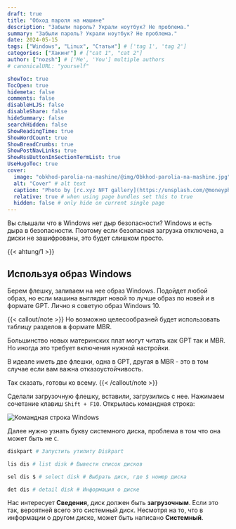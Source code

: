 ```yaml
---
draft: true
title: "Обход пароля на машине"
description: "Забыли пароль? Украли ноутбук? Не проблема."
summary: "Забыли пароль? Украли ноутбук? Не проблема."
date: 2024-05-15
tags: ["Windows", "Linux", "Статьи"] # ['tag 1', 'tag 2']
categories: ["Хакинг"] # ["cat 1", "cat 2"]
author: ["nozsh"] # ['Me', 'You'] multiple authors
# canonicalURL: "yourself"

showToc: true
TocOpen: true
hidemeta: false
comments: false
disableHLJS: false
disableShare: false
hideSummary: false
searchHidden: false
ShowReadingTime: true
ShowWordCount: true
ShowBreadCrumbs: true
ShowPostNavLinks: true
ShowRssButtonInSectionTermList: true
UseHugoToc: true
cover:
  image: "obkhod-parolia-na-mashine/@img/Obkhod-parolia-na-mashine.jpg" # image path/url
  alt: "Cover" # alt text
  caption: "Photo by [rc.xyz NFT gallery](https://unsplash.com/@moneyphotos?nt) / [Unsplash](https://unsplash.com/?nt)" # display caption under cover
  relative: true # when using page bundles set this to true
  hidden: false # only hide on current single page
---
```


Вы слышали что в Windows нет дыр безопасности? Windows и есть дыра в безопасности. Поэтому если безопасная загрузка отключена, а диски не зашифрованы, это будет слишком просто.

{{< ahtung/1 >}}

## Используя образ Windows

Берем флешку, заливаем на нее образ Windows. Подойдет любой образ, но если машина выглядит новой то лучше образ по новей и в формате GPT. Лично я советую образ Windows 10.

{{< callout/note >}}
Но возможно целесообразней будет использовать таблицу разделов в формате MBR.

Большинство новых материнских плат могут читать как GPT так и MBR. Но иногда это требует включения нужной настройки.

В идеале иметь две флешки, одна в GPT, другая в MBR - это в том случае если вам важна отказоустойчивость.

Так сказать, готовы ко всему.
{{< /callout/note >}}

Сделали загрузочную флешку, вставили, загрузились с нее. Нажимаем сочетание клавиш `Shift + F10`. Открылась командная строка:

![Командная строка Windows](@img/001-ekran-ustanovki-windows-komandnaia-stroka.jpg)

Далее нужно узнать букву системного диска, проблема в том что она может быть не `C`.

```bash
diskpart # Запустить утилиту Diskpart

lis dis # list disk # Вывести список дисков

sel dis $ # select disk # Выбрать диск, где $ номер диска

det dis # detail disk # Информация о диске
```

Нас интересует **Сведения**, диск должен быть **загрузочным**. Если это так, вероятней всего это системный диск. Несмотря на то, что в информации о другом диске, может быть написано **Системный**.
